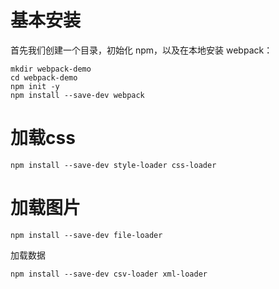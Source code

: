 # 基本安装
  首先我们创建一个目录，初始化 npm，以及在本地安装 webpack：
  ```
  mkdir webpack-demo 
  cd webpack-demo
  npm init -y
  npm install --save-dev webpack
  ```
# 加载css
  ```
  npm install --save-dev style-loader css-loader
  ```
# 加载图片
  ```
  npm install --save-dev file-loader
  ```
加载数据
  ```
  npm install --save-dev csv-loader xml-loader
  
  